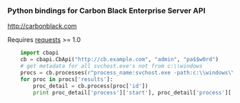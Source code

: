 ### Python bindings for Carbon Black Enterprise Server API ###
http://carbonblack.com

Requires [requests](http://docs.python-requests.org/en/latest/) >= 1.0

```python
    import cbapi
    cb = cbapi.CbApi("http://cb.example.com", "admin", "pa$$w0rd")
    # get metadata for all svchost.exe's not from c:\\windows
    procs = cb.processes(r"process_name:svchost.exe -path:c:\\windows\\")
    for proc in procs['results']:
        proc_detail = cb.process(proc['id'])
        print proc_detail['process']['start'], proc_detail['process']['hostname'], proc_detail['process']['path']
```
